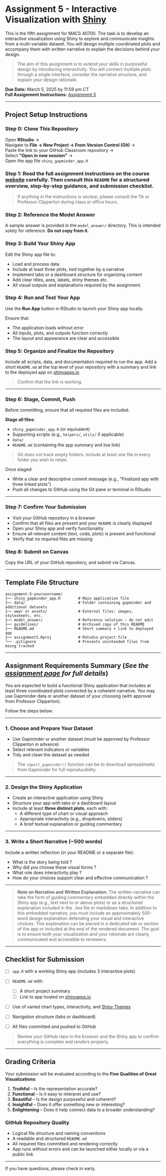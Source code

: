 # Assignment 5 - Interactive Visualization with [Shiny](https://shiny.posit.co/)

This is the fifth assignment for MACS 40700. The task is to develop an interactive visualization using Shiny to explore and communicate insights from a multi-variable dataset. You will design multiple coordinated plots and accompany them with written narrative to explain the decisions behind your design.

> The aim of this assignment is to extend your skills in purposeful design by introducing interactivity. You will connect multiple plots through a single interface, consider the narrative structure, and explain your design rationale.

**Due Date:** March 5, 2025 by 11:59 pm CT\
**Full Assignment Instructions:** [Assignment 5](https://macs40700.netlify.app/assignments/assign5/)

---

## Project Setup Instructions

### Step 0: Clone This Repository

Open **RStudio** →\
Navigate to **File → New Project → From Version Control (Git)** →\
Paste the link to your GitHub Classroom repository →\
Select **"Open in new session"** →\
Open the app file `shiny_gapminder_app.R`

### Step 1: Read the full assignment instructions on the course [website](https://macs40700.netlify.app/assignments/assign5/) carefully. Then consult this `README` for a structured overview, step-by-step guidance, and submission checklist.

> If anything in the instructions is unclear, please consult the TA or Professor Clipperton during class or office hours.

### Step 2: Reference the Model Answer

A sample answer is provided in the `model_answer/` directory. This is intended solely for reference. **Do not copy from it**.

### Step 3: Build Your Shiny App

Edit the Shiny app file to:

- Load and process data
- Include at least three plots, tied together by a narrative
- Implement tabs or a dashboard structure for organizing content
- Add clear titles, axes, labels, shiny themes etc.
- All visual outputs and explanations required by the assignment.


### Step 4: Run and Test Your App

Use the **Run App** button in RStudio to launch your Shiny app locally.

Ensure that:

- The application loads without error
- All inputs, plots, and outputs function correctly
- The layout and appearance are clear and accessible

### Step 5: Organize and Finalize the Repository

Include all scripts, data, and documentation required to run the app. Add a short `README.md` at the top level of your repository with a summary and link to the deployed app on [shinyapps.io](https://www.shinyapps.io/)

> Confirm that the link is working.

---

### Step 6: Stage, Commit, Push

Before committing, ensure that all required files are included.

**Stage all files:**

- `shiny_gapminder_app.R` (or equivalent)
- Supporting scripts (e.g., `helpers/`, `utils/` if applicable)
- `data/`
- `README.md` (containing the app summary and live link)


> Git does not track empty folders. Include at least one file in every folder you wish to retain.

Once staged:

- Write a clear and descriptive commit message (e.g., "Finalized app with three linked plots")
- Push all changes to GitHub using the Git pane or terminal in RStudio

---

### Step 7: Confirm Your Submission

- Visit your GitHub repository in a browser
- Confirm that all files are present and your `README` is clearly displayed
- Open your Shiny app and verify functionality
- Ensure all relevant content (text, code, plots) is present and functional
- Verify that no required files are missing

### Step 8: Submit on Canvas

Copy the URL of your GitHub repository, and submit via Canvas.

---

## Template File Structure

```
assignment-5-yourusername/
├── shiny_gapminder_app.R        # Main application file
├── data/                        # Folder containing gapminder and additional datasets
├── www/ or assets/              # External files: images, stylesheets, etc. 
├── model_answer/                # Reference solution – do not edit
├── guidelines/                  # Archived copy of this README
├── README.md                    # Short summary + link to deployed app
├── assignment5.Rproj            # RStudio project file
└── .gitignore                   # Prevents unintended files from being tracked
```

---

## Assignment Requirements Summary (*See the [assignment page](https://macs40700.netlify.app/assignments/assign5/) for full details*)

You are expected to build a functional Shiny application that includes at least three coordinated plots connected by a coherent narrative. You may use Gapminder data or another dataset of your choosing (with approval from Professor Clipperton).

Follow the steps below:

---

### 1. Choose and Prepare Your Dataset

- Use Gapminder or another dataset (must be approved by Professor Clipperton in advance)
- Select relevant indicators or variables
- Tidy and clean the dataset as needed

> The `import_gapminder()` function can be to download spreadsheets from Gapminder for full reproducibility.

---

### 2. Design the Shiny Application

- Create an interactive application using Shiny
- Structure your app with tabs or a dashboard layout
- Include at least **three distinct plots**, each with:
  - A different type of chart or visual approach
  - Appropriate interactivity (e.g., dropdowns, sliders)
  - A brief textual explanation or guiding commentary

---

### 3. Write a Short Narrative (\~500 words)

Include a written reflection (in your README or a separate file):

- What is the story being told ?
- Why did you choose these visual forms ?
- What role does interactivity play ?
- How do your choices support clear and effective communication ?


---

> **Note on Narrative and Written Explanation:**
> The written narrative can take the form of guiding commentary embedded directly within the Shiny app (e.g., text next to or above plots) or as a structured explanation included in the `.Rmd` file or markdown tabs. In addition to this embedded narrative, you must include an approximately 500-word design explanation defending your visual and interactive choices. This explanation can be placed in a dedicated tab or section of the app or included at the end of the rendered document. The goal is to ensure both your visualization and your rationale are clearly communicated and accessible to reviewers.


---

## Checklist for Submission

* [ ] `app.R` with a working Shiny app (includes 3 interactive plots)
* [ ] `README.md` with:

  * [ ] A short project summary
  * [ ] Link to app hosted on [shinyapps.io](https://www.shinyapps.io/)
* [ ] Use of varied chart types, interactivity, and [Shiny Themes](https://rstudio.github.io/shinythemes/)
* [ ] Navigation structure (tabs or dashboard)
* [ ] All files committed and pushed to GitHub

> Review your GitHub repo in the browser and the Shiny app to confirm everything is complete and renders properly.

---

## Grading Criteria

Your submission will be evaluated according to the **Five Qualities of Great Visualizations**:

1. **Truthful** – Is the representation accurate?
2. **Functional** – Is it easy to interpret and use?
3. **Beautiful** – Is the design purposeful and coherent?
4. **Insightful** – Does it offer something new or interesting?
5. **Enlightening** – Does it help connect data to a broader understanding?

### GitHub Repository Quality

- Logical file structure and naming conventions
- A readable and structured `README.md`
- All required files committed and rendering correctly
- App runs without errors and can be launched either locally or via a public link

---

If you have questions, please check in early.
